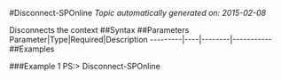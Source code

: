 #Disconnect-SPOnline
*Topic automatically generated on: 2015-02-08*

Disconnects the context
##Syntax
##Parameters
Parameter|Type|Required|Description
---------|----|--------|-----------
##Examples

###Example 1
    PS:> Disconnect-SPOnline

